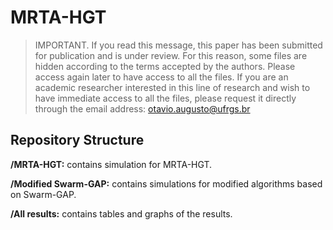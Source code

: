 # MRTA-HGT

>IMPORTANT. If you read this message, this paper has been submitted for publication and is under review. For this reason, some files are hidden according to the terms accepted by the authors. Please access again later to have access to all the files. If you are an academic researcher interested in this line of research and wish to have immediate access to all the files, please request it directly through the email address: otavio.augusto@ufrgs.br


## Repository Structure

**/MRTA-HGT:** contains simulation for MRTA-HGT.

**/Modified Swarm-GAP:** contains simulations for modified algorithms based on Swarm-GAP.

**/All results:** contains tables and graphs of the results.
